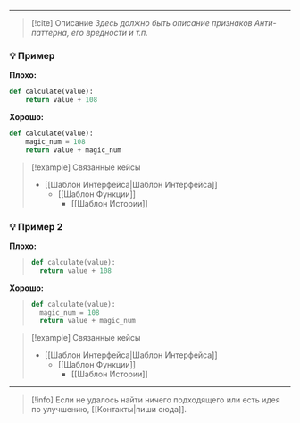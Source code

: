 ***

> [!cite] Описание
>_Здесь должно быть описание признаков Анти-паттерна, его вредности и т.п._

### 💡 Пример

**Плохо:**
```python
def calculate(value):
	return value + 108
```

**Хорошо:**
```python
def calculate(value):
	magic_num = 108
	return value + magic_num
```

> [!example] Связанные кейсы
> - [[Шаблон Интерфейса|Шаблон Интерфейса]]
> 	- [[Шаблон Функции]]
> 		- [[Шаблон Истории]]

### 💡 Пример 2

**Плохо:**
>```python
>def calculate(value):
>	return value + 108
>```

**Хорошо:**
>```python
>def calculate(value):
>	magic_num = 108
>	return value + magic_num
>```

> [!example] Связанные кейсы
> - [[Шаблон Интерфейса|Шаблон Интерфейса]]
> 	- [[Шаблон Функции]]
> 		- [[Шаблон Истории]]

***

> [!info]
> Если не удалось найти ничего подходящего или есть идея по улучшению, [[Контакты|пиши сюда]].
